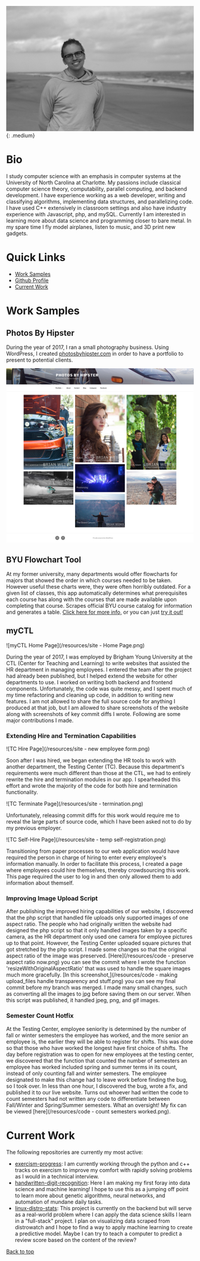 ---
---

<link rel="stylesheet"
      href="https://maxcdn.bootstrapcdn.com/bootstrap/4.0.0/css/bootstrap.min.css"
      integrity="sha384-Gn5384xqQ1aoWXA+058RXPxPg6fy4IWvTNh0E263XmFcJlSAwiGgFAW/dAiS6JXm"
      crossorigin="anonymous">

![Picture of Riley Weber](/resources/headshot_full.jpg){: .medium}

# Bio
I study computer science with an emphasis in computer systems at the University
of North Carolina at Charlotte. My passions include classical computer science
theory, computability, parallel computing, and backend development. I have
experience working as a web developer, writing and classifying algorithms,
implementing data structures, and parallelizing code. I have used C++
extensively in classroom settings and also have industry experience with
Javascript, php, and mySQL. Currently I am interested in learning more about
data science and programming closer to bare metal. In my spare time I fly model
airplanes, listen to music, and 3D print new gadgets.

# Quick Links
- [Work Samples](#work-samples)
- [Github Profile](https://github.com/rileyweber13)
- [Current Work](#current-work)

# Work Samples
## Photos By Hipster
During the year of 2017, I ran a small photography business. Using WordPress, I
created [photosbyhipster.com](http://photosbyhipster.com/) in order to have a
portfolio to present to potential clients.

![Photos By Hipster](/resources/photosbyhipster-homepage.png)
## BYU Flowchart Tool
At my former university, many departments would offer flowcharts for majors
that showed the order in which courses needed to be taken. However useful these
charts were, they were often horribly outdated. For a given list of classes,
this app automatically determines what prerequisites each course has along with
the courses that are made available upon completing that course. Scrapes
official BYU course catalog for information and generates a table. [Click
here for more info,](https://rileyweber13.github.io/byu-prereq-crawler/) or you
can just [try it
out!](https://rileyweber13.github.io/byu-prereq-crawler/byu-prereq-crawler.html)
## myCTL
![myCTL Home Page](/resources/site - Home Page.png)

During the year of 2017, I was employed by Brigham Young University at the CTL
(Center for Teaching and Learning) to write websites that assisted the HR
department in managing employees. I entered the team after the project had
already been published, but I helped extend the website for other departments
to use. I worked on writing both backend and frontend components.
Unfortunately, the code was quite messy, and I spent much of my time
refactoring and cleaning up code, in addition to writing new features. I am not
allowed to share the full source code for anything I produced at that job, but
I am allowed to share screenshots of the website along with screenshots of key
commit diffs I wrote. Following are some major contributions I made.

### Extending Hire and Termination Capabilities
![TC Hire Page](/resources/site - new employee form.png)

Soon after I was hired, we began extending the HR tools to work with another
department, the Testing Center (TC). Because this department's requirements
were much different than those at the CTL, we had to entirely rewrite the hire
and termination modules in our app. I spearheaded this effort and wrote the
majority of the code for both hire and termination functionality.

![TC Terminate Page](/resources/site - termination.png)

Unfortunately, releasing commit diffs for this work would require me to reveal
the large parts of source code, which I have been asked not to do by my
previous employer.

![TC Self-Hire Page](/resources/site - temp self-registration.png)

Transitioning from paper processes to our web application would have required
the person in charge of hiring to enter every employee's information manually.
In order to facilitate this process, I created a page where employees could
hire themselves, thereby crowdsourcing this work. This page required the user
to log in and then only allowed them to add information about themself.

### Improving Image Upload Script
After publishing the improved hiring capabilities of our website, I discovered
that the php script that handled file uploads only supported images of one
aspect ratio. The people who had originally written the website had designed
the php script so that it only handled images taken by a specific camera, as
the HR department only used one camera for employee pictures up to that point.
However, the Testing Center uploaded square pictures that got stretched by the
php script. I made some changes so that the original aspect ratio of the image
was preserved. [Here](/resources/code - preserve aspect ratio now.png) you can
see the commit where I wrote the function 'resizeWithOriginalAspectRatio' that
was used to handle the square images much more gracefully. [In this
screenshot,](/resources/code - making upload_files handle transparency and
stuff.png) you can see my final commit before my branch was merged. I made many
small changes, such as converting all the images to jpg before saving them on
our server. When this script was published, it handled jpeg, png, and gif
images.

### Semester Count Hotfix
At the Testing Center, employee seniority is determined by the number of fall
or winter semesters the employee has worked, and the more senior an employee
is, the earlier they will be able to register for shifts. This was done so that
those who have worked the longest have first choice of shifts. The day before
registration was to open for new employees at the testing center, we discovered
that the function that counted the number of semesters an employee has worked
included spring and summer terms in its count, instead of only counting fall
and winter semesters. The employee designated to make this change had to leave
work before finding the bug, so I took over. In less than one hour, I
discovered the bug, wrote a fix, and published it to our live website. Turns
out whoever had written the code to count semesters had not written any code to
differentiate between Fall/Winter and Spring/Summer semesters. What an
oversight! My fix can be viewed [here](/resources/code - count semesters
worked.png).

# Current Work
The following repositories are currently my most active:
- [exercism-progress](https://github.com/rileyweber13/exercism-progress): I am
  currently working through the python and c++ tracks on exercism to improve my
  comfort with rapidly solving problems as I would in a technical interview.
- [handwritten-digit-recognition](https://github.com/rileyweber13/handwritten-digit-recognition):
  Here I am making my first foray into data science and machine learning! I
  hope to use this as a jumping off point to learn more about genetic
  algorithms, neural networks, and automation of mundane daily tasks.
- [linux-distro-stats](https://github.com/rileyweber13/linux-distro-stats):
  This project is currently on the backend but will serve as a real-world
  problem where I can apply the data science skills I learn in a "full-stack"
  project. I plan on visualizing data scraped from distrowatch and I hope to
  find a way to apply machine learning to create a predictive model. Maybe I
  can try to teach a computer to predict a review score based on the content of
  the review?

<a class="btn btn-success" href="/#" role="button">Back to top</a>
